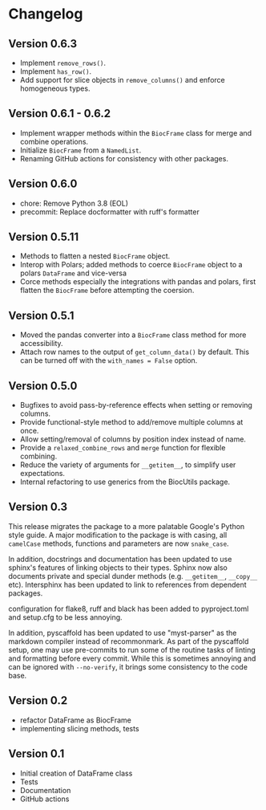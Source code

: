 # Changelog

## Version 0.6.3
- Implement `remove_rows()`.
- Implement `has_row()`.
- Add support for slice objects in `remove_columns()` and enforce homogeneous types.

## Version 0.6.1 - 0.6.2

- Implement wrapper methods within the `BiocFrame` class for merge and combine operations.
- Initialize `BiocFrame` from a `NamedList`.
- Renaming GitHub actions for consistency with other packages.

## Version 0.6.0

- chore: Remove Python 3.8 (EOL)
- precommit: Replace docformatter with ruff's formatter

## Version 0.5.11

- Methods to flatten a nested `BiocFrame` object.
- Interop with Polars; added methods to coerce `BiocFrame` object to a polars `DataFrame` and vice-versa
- Corce methods especially the integrations with pandas and polars, first flatten the `BiocFrame` before attempting the coersion.

## Version 0.5.1

- Moved the pandas converter into a `BiocFrame` class method for more accessibility.
- Attach row names to the output of `get_column_data()` by default.
  This can be turned off with the `with_names = False` option.

## Version 0.5.0

- Bugfixes to avoid pass-by-reference effects when setting or removing columns.
- Provide functional-style method to add/remove multiple columns at once.
- Allow setting/removal of columns by position index instead of name.
- Provide a `relaxed_combine_rows` and `merge` function for flexible combining.
- Reduce the variety of arguments for `__getitem__`, to simplify user expectations.
- Internal refactoring to use generics from the BiocUtils package.

## Version 0.3
This release migrates the package to a more palatable Google's Python style guide. A major modification to the package is with casing, all `camelCase` methods, functions and parameters are now `snake_case`.

In addition, docstrings and documentation has been updated to use sphinx's features of linking objects to their types. Sphinx now also documents private and special dunder methods (e.g. `__getitem__`, `__copy__` etc). Intersphinx has been updated to link to references from dependent packages.

configuration for flake8, ruff and black has been added to pyproject.toml and setup.cfg to be less annoying.

In addition, pyscaffold has been updated to use "myst-parser" as the markdown compiler instead of recommonmark. As part of the pyscaffold setup, one may use pre-commits to run some of the routine tasks of linting and formatting before every commit. While this is sometimes annoying and can be ignored with `--no-verify`, it brings some consistency to the code base.

## Version 0.2
- refactor DataFrame as BiocFrame
- implementing slicing methods, tests

## Version 0.1

- Initial creation of DataFrame class
- Tests
- Documentation
- GitHub actions

